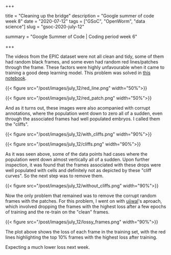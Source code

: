 +++


title = "Cleaning up the bridge"
description = "Google summer of code week 8"
date = "2020-07-12"
tags = ["GSoC", "OpenWorm", "data science"]
slug = "gsoc-2020-july-12"

summary = "Google Summer of Code | Coding period week 6"


+++

The videos from the EPIC dataset were not all clean and tidy, some of them had random black frames, and some even had random red lines/patches through the frame. These factors were highly unfavourable when it came to training a good deep learning model. This problem was solved in [this notebook](https://nbviewer.jupyter.org/github/devoworm/GSoC-2020/blob/master/Pre-trained%20Models%20%28DevLearning%29/notebooks/embryo_analysis/video_analysis/data_cleanup.ipynb). 

{{< figure src="/post/images/july_12/red_line.png" width="50%">}}

{{< figure src="/post/images/july_12/red_patch.png" width="50%">}}

And as it turns out, these images were also acompanied with corrupt annotations, where the population went down to zero all of a sudden, even through the associated frames had well populated embryos. I called them the "cliffs". 

{{< figure src="/post/images/july_12/with_cliffs.png" width="90%">}}

{{< figure src="/post/images/july_12/cliffs.png" width="90%">}}

As it was seen above, some of the data points had cases where the population went down almost vertically all of a sudden. Upon further inspection, it was found that the frames associated with these drops were well populated with cells and definitely not as depicted by these "cliff curves". So the next step was to remove them. 

{{< figure src="/post/images/july_12/without_cliffs.png" width="90%">}}

Now the only problem that remained was to remove the corrupt random frames with the patches. For this problem, I went on with [ujjwal](https://github.com/ujjwalll)'s aproach, which involved dropping the frames with the highest loss after a few epochs of training and the re-train on the "clean" frames. 


{{< figure src="/post/images/july_12/lossy_frames.png" width="90%">}}

The plot above shows the loss of each frame in the training set, with the red lines highlighting the top 10% frames with the highest loss after training. 

Expecting a much lower loss next week. 

